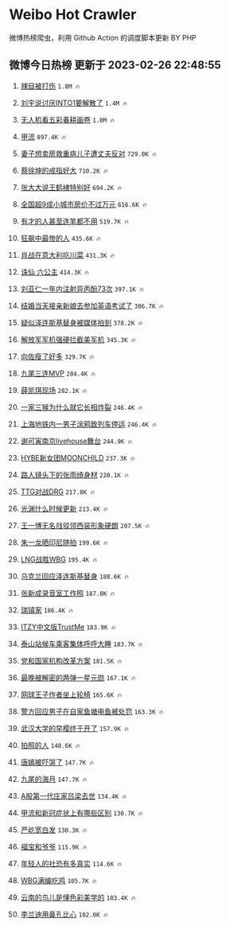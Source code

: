 # Weibo Hot Crawler 



微博热榜爬虫，利用 Github Action 的调度脚本更新 BY PHP 


## 微博今日热榜 更新于 2023-02-26 22:48:55 
1. [辣目被打伤](https://s.weibo.com/weibo?q=%23%E8%BE%A3%E7%9B%AE%E8%A2%AB%E6%89%93%E4%BC%A4%23&t=31&band_rank=1&Refer=top) `1.8M 🔥` 

1. [刘宇说讨厌INTO1要解散了](https://s.weibo.com/weibo?q=%23%E5%88%98%E5%AE%87%E8%AF%B4%E8%AE%A8%E5%8E%8CINTO1%E8%A6%81%E8%A7%A3%E6%95%A3%E4%BA%86%23&t=31&band_rank=2&Refer=top) `1.4M 🔥` 

1. [无人机看五彩春耕画卷](https://s.weibo.com/weibo?q=%23%E6%97%A0%E4%BA%BA%E6%9C%BA%E7%9C%8B%E4%BA%94%E5%BD%A9%E6%98%A5%E8%80%95%E7%94%BB%E5%8D%B7%23&t=31&band_rank=3&Refer=top) `1.0M 🔥` 

1. [甲流](https://s.weibo.com/weibo?q=%23%E7%94%B2%E6%B5%81%23&t=31&band_rank=4&Refer=top) `897.4K 🔥` 

1. [妻子想卖房救重病儿子遭丈夫反对](https://s.weibo.com/weibo?q=%23%E5%A6%BB%E5%AD%90%E6%83%B3%E5%8D%96%E6%88%BF%E6%95%91%E9%87%8D%E7%97%85%E5%84%BF%E5%AD%90%E9%81%AD%E4%B8%88%E5%A4%AB%E5%8F%8D%E5%AF%B9%23&t=31&band_rank=5&Refer=top) `729.0K 🔥` 

1. [蔡徐坤的戒指好大](https://s.weibo.com/weibo?q=%23%E8%94%A1%E5%BE%90%E5%9D%A4%E7%9A%84%E6%88%92%E6%8C%87%E5%A5%BD%E5%A4%A7%23&t=31&band_rank=6&Refer=top) `710.2K 🔥` 

1. [张大大说王鹤棣特别好](https://s.weibo.com/weibo?q=%23%E5%BC%A0%E5%A4%A7%E5%A4%A7%E8%AF%B4%E7%8E%8B%E9%B9%A4%E6%A3%A3%E7%89%B9%E5%88%AB%E5%A5%BD%23&t=31&band_rank=7&Refer=top) `694.2K 🔥` 

1. [全国超9成小城市房价不过万元](https://s.weibo.com/weibo?q=%23%E5%85%A8%E5%9B%BD%E8%B6%859%E6%88%90%E5%B0%8F%E5%9F%8E%E5%B8%82%E6%88%BF%E4%BB%B7%E4%B8%8D%E8%BF%87%E4%B8%87%E5%85%83%23&t=31&band_rank=8&Refer=top) `616.6K 🔥` 

1. [有才的人甚至连笔都不用](https://s.weibo.com/weibo?q=%23%E6%9C%89%E6%89%8D%E7%9A%84%E4%BA%BA%E7%94%9A%E8%87%B3%E8%BF%9E%E7%AC%94%E9%83%BD%E4%B8%8D%E7%94%A8%23&t=31&band_rank=9&Refer=top) `519.7K 🔥` 

1. [狂飙中最惨的人](https://s.weibo.com/weibo?q=%23%E7%8B%82%E9%A3%99%E4%B8%AD%E6%9C%80%E6%83%A8%E7%9A%84%E4%BA%BA%23&t=31&band_rank=10&Refer=top) `435.6K 🔥` 

1. [肖战在意大利吃川菜](https://s.weibo.com/weibo?q=%23%E8%82%96%E6%88%98%E5%9C%A8%E6%84%8F%E5%A4%A7%E5%88%A9%E5%90%83%E5%B7%9D%E8%8F%9C%23&t=31&band_rank=11&Refer=top) `431.3K 🔥` 

1. [诛仙 六公主](https://s.weibo.com/weibo?q=%E8%AF%9B%E4%BB%99%20%E5%85%AD%E5%85%AC%E4%B8%BB&t=31&band_rank=12&Refer=top) `414.3K 🔥` 

1. [刘亚仁一年内注射异丙酚73次](https://s.weibo.com/weibo?q=%23%E5%88%98%E4%BA%9A%E4%BB%81%E4%B8%80%E5%B9%B4%E5%86%85%E6%B3%A8%E5%B0%84%E5%BC%82%E4%B8%99%E9%85%9A73%E6%AC%A1%23&t=31&band_rank=13&Refer=top) `397.1K 🔥` 

1. [结婚当天接亲新娘去参加英语考试了](https://s.weibo.com/weibo?q=%23%E7%BB%93%E5%A9%9A%E5%BD%93%E5%A4%A9%E6%8E%A5%E4%BA%B2%E6%96%B0%E5%A8%98%E5%8E%BB%E5%8F%82%E5%8A%A0%E8%8B%B1%E8%AF%AD%E8%80%83%E8%AF%95%E4%BA%86%23&t=31&band_rank=14&Refer=top) `386.7K 🔥` 

1. [疑似泽连斯基替身被媒体拍到](https://s.weibo.com/weibo?q=%23%E7%96%91%E4%BC%BC%E6%B3%BD%E8%BF%9E%E6%96%AF%E5%9F%BA%E6%9B%BF%E8%BA%AB%E8%A2%AB%E5%AA%92%E4%BD%93%E6%8B%8D%E5%88%B0%23&t=31&band_rank=15&Refer=top) `378.2K 🔥` 

1. [解放军军机强硬拦截美军机](https://s.weibo.com/weibo?q=%23%E8%A7%A3%E6%94%BE%E5%86%9B%E5%86%9B%E6%9C%BA%E5%BC%BA%E7%A1%AC%E6%8B%A6%E6%88%AA%E7%BE%8E%E5%86%9B%E6%9C%BA%23&t=31&band_rank=16&Refer=top) `345.3K 🔥` 

1. [向佐瘦了好多](https://s.weibo.com/weibo?q=%23%E5%90%91%E4%BD%90%E7%98%A6%E4%BA%86%E5%A5%BD%E5%A4%9A%23&t=31&band_rank=17&Refer=top) `329.7K 🔥` 

1. [九尾三连MVP](https://s.weibo.com/weibo?q=%23%E4%B9%9D%E5%B0%BE%E4%B8%89%E8%BF%9EMVP%23&t=31&band_rank=18&Refer=top) `284.4K 🔥` 

1. [薛凯琪现场](https://s.weibo.com/weibo?q=%23%E8%96%9B%E5%87%AF%E7%90%AA%E7%8E%B0%E5%9C%BA%23&t=31&band_rank=19&Refer=top) `282.1K 🔥` 

1. [一家三猴为什么就它长相炸裂](https://s.weibo.com/weibo?q=%23%E4%B8%80%E5%AE%B6%E4%B8%89%E7%8C%B4%E4%B8%BA%E4%BB%80%E4%B9%88%E5%B0%B1%E5%AE%83%E9%95%BF%E7%9B%B8%E7%82%B8%E8%A3%82%23&t=31&band_rank=20&Refer=top) `246.4K 🔥` 

1. [上海地铁内一男子涂鸦致列车停运](https://s.weibo.com/weibo?q=%23%E4%B8%8A%E6%B5%B7%E5%9C%B0%E9%93%81%E5%86%85%E4%B8%80%E7%94%B7%E5%AD%90%E6%B6%82%E9%B8%A6%E8%87%B4%E5%88%97%E8%BD%A6%E5%81%9C%E8%BF%90%23&t=31&band_rank=21&Refer=top) `246.4K 🔥` 

1. [谢可寅南京livehouse舞台](https://s.weibo.com/weibo?q=%23%E8%B0%A2%E5%8F%AF%E5%AF%85%E5%8D%97%E4%BA%AClivehouse%E8%88%9E%E5%8F%B0%23&t=31&band_rank=22&Refer=top) `244.9K 🔥` 

1. [HYBE新女团MOONCHILD](https://s.weibo.com/weibo?q=%23HYBE%E6%96%B0%E5%A5%B3%E5%9B%A2MOONCHILD%23&t=31&band_rank=23&Refer=top) `237.3K 🔥` 

1. [路人镜头下的张雨绮身材](https://s.weibo.com/weibo?q=%23%E8%B7%AF%E4%BA%BA%E9%95%9C%E5%A4%B4%E4%B8%8B%E7%9A%84%E5%BC%A0%E9%9B%A8%E7%BB%AE%E8%BA%AB%E6%9D%90%23&t=31&band_rank=24&Refer=top) `220.1K 🔥` 

1. [TTG对战DRG](https://s.weibo.com/weibo?q=%23TTG%E5%AF%B9%E6%88%98DRG%23&t=31&band_rank=25&Refer=top) `217.8K 🔥` 

1. [光渊什么时候更新](https://s.weibo.com/weibo?q=%E5%85%89%E6%B8%8A%E4%BB%80%E4%B9%88%E6%97%B6%E5%80%99%E6%9B%B4%E6%96%B0&t=31&band_rank=26&Refer=top) `213.4K 🔥` 

1. [王一博无名戗驳领西装形象硬朗](https://s.weibo.com/weibo?q=%23%E7%8E%8B%E4%B8%80%E5%8D%9A%E6%97%A0%E5%90%8D%E6%88%97%E9%A9%B3%E9%A2%86%E8%A5%BF%E8%A3%85%E5%BD%A2%E8%B1%A1%E7%A1%AC%E6%9C%97%23&t=31&band_rank=27&Refer=top) `207.5K 🔥` 

1. [朱一龙晒印尼随拍](https://s.weibo.com/weibo?q=%23%E6%9C%B1%E4%B8%80%E9%BE%99%E6%99%92%E5%8D%B0%E5%B0%BC%E9%9A%8F%E6%8B%8D%23&t=31&band_rank=28&Refer=top) `199.6K 🔥` 

1. [LNG战胜WBG](https://s.weibo.com/weibo?q=%23LNG%E6%88%98%E8%83%9CWBG%23&t=31&band_rank=29&Refer=top) `195.4K 🔥` 

1. [乌克兰回应泽连斯基替身](https://s.weibo.com/weibo?q=%23%E4%B9%8C%E5%85%8B%E5%85%B0%E5%9B%9E%E5%BA%94%E6%B3%BD%E8%BF%9E%E6%96%AF%E5%9F%BA%E6%9B%BF%E8%BA%AB%23&t=31&band_rank=30&Refer=top) `188.6K 🔥` 

1. [张新成录音室工作照](https://s.weibo.com/weibo?q=%23%E5%BC%A0%E6%96%B0%E6%88%90%E5%BD%95%E9%9F%B3%E5%AE%A4%E5%B7%A5%E4%BD%9C%E7%85%A7%23&t=31&band_rank=31&Refer=top) `187.0K 🔥` 

1. [瑞镇家](https://s.weibo.com/weibo?q=%E7%91%9E%E9%95%87%E5%AE%B6&t=31&band_rank=32&Refer=top) `186.4K 🔥` 

1. [ITZY中文版TrustMe](https://s.weibo.com/weibo?q=%23ITZY%E4%B8%AD%E6%96%87%E7%89%88TrustMe%23&t=31&band_rank=33&Refer=top) `183.9K 🔥` 

1. [泰山站候车乘客集体呼呼大睡](https://s.weibo.com/weibo?q=%23%E6%B3%B0%E5%B1%B1%E7%AB%99%E5%80%99%E8%BD%A6%E4%B9%98%E5%AE%A2%E9%9B%86%E4%BD%93%E5%91%BC%E5%91%BC%E5%A4%A7%E7%9D%A1%23&t=31&band_rank=34&Refer=top) `183.7K 🔥` 

1. [党和国家机构改革方案](https://s.weibo.com/weibo?q=%23%E5%85%9A%E5%92%8C%E5%9B%BD%E5%AE%B6%E6%9C%BA%E6%9E%84%E6%94%B9%E9%9D%A9%E6%96%B9%E6%A1%88%23&t=31&band_rank=35&Refer=top) `181.5K 🔥` 

1. [最晚被解密的两弹一星元勋](https://s.weibo.com/weibo?q=%23%E6%9C%80%E6%99%9A%E8%A2%AB%E8%A7%A3%E5%AF%86%E7%9A%84%E4%B8%A4%E5%BC%B9%E4%B8%80%E6%98%9F%E5%85%83%E5%8B%8B%23&t=31&band_rank=36&Refer=top) `167.1K 🔥` 

1. [网球王子作者坐上轮椅](https://s.weibo.com/weibo?q=%23%E7%BD%91%E7%90%83%E7%8E%8B%E5%AD%90%E4%BD%9C%E8%80%85%E5%9D%90%E4%B8%8A%E8%BD%AE%E6%A4%85%23&t=31&band_rank=37&Refer=top) `165.6K 🔥` 

1. [警方回应男子在自家鱼塘电鱼被处罚](https://s.weibo.com/weibo?q=%23%E8%AD%A6%E6%96%B9%E5%9B%9E%E5%BA%94%E7%94%B7%E5%AD%90%E5%9C%A8%E8%87%AA%E5%AE%B6%E9%B1%BC%E5%A1%98%E7%94%B5%E9%B1%BC%E8%A2%AB%E5%A4%84%E7%BD%9A%23&t=31&band_rank=38&Refer=top) `163.3K 🔥` 

1. [武汉大学的早樱终于开了](https://s.weibo.com/weibo?q=%23%E6%AD%A6%E6%B1%89%E5%A4%A7%E5%AD%A6%E7%9A%84%E6%97%A9%E6%A8%B1%E7%BB%88%E4%BA%8E%E5%BC%80%E4%BA%86%23&t=31&band_rank=39&Refer=top) `157.9K 🔥` 

1. [拍照的人](https://s.weibo.com/weibo?q=%E6%8B%8D%E7%85%A7%E7%9A%84%E4%BA%BA&t=31&band_rank=40&Refer=top) `148.6K 🔥` 

1. [唐嫣被吓哭了](https://s.weibo.com/weibo?q=%23%E5%94%90%E5%AB%A3%E8%A2%AB%E5%90%93%E5%93%AD%E4%BA%86%23&t=31&band_rank=41&Refer=top) `147.7K 🔥` 

1. [九尾的海月](https://s.weibo.com/weibo?q=%23%E4%B9%9D%E5%B0%BE%E7%9A%84%E6%B5%B7%E6%9C%88%23&t=31&band_rank=42&Refer=top) `147.7K 🔥` 

1. [A股第一代庄家吕梁去世](https://s.weibo.com/weibo?q=%23A%E8%82%A1%E7%AC%AC%E4%B8%80%E4%BB%A3%E5%BA%84%E5%AE%B6%E5%90%95%E6%A2%81%E5%8E%BB%E4%B8%96%23&t=31&band_rank=43&Refer=top) `134.4K 🔥` 

1. [甲流和新冠症状上有哪些区别](https://s.weibo.com/weibo?q=%23%E7%94%B2%E6%B5%81%E5%92%8C%E6%96%B0%E5%86%A0%E7%97%87%E7%8A%B6%E4%B8%8A%E6%9C%89%E5%93%AA%E4%BA%9B%E5%8C%BA%E5%88%AB%23&t=31&band_rank=44&Refer=top) `130.7K 🔥` 

1. [严屹宽白发](https://s.weibo.com/weibo?q=%23%E4%B8%A5%E5%B1%B9%E5%AE%BD%E7%99%BD%E5%8F%91%23&t=31&band_rank=45&Refer=top) `130.3K 🔥` 

1. [福宝和爷爷](https://s.weibo.com/weibo?q=%E7%A6%8F%E5%AE%9D%E5%92%8C%E7%88%B7%E7%88%B7&t=31&band_rank=46&Refer=top) `115.9K 🔥` 

1. [年轻人的社恐有多真实](https://s.weibo.com/weibo?q=%23%E5%B9%B4%E8%BD%BB%E4%BA%BA%E7%9A%84%E7%A4%BE%E6%81%90%E6%9C%89%E5%A4%9A%E7%9C%9F%E5%AE%9E%23&t=31&band_rank=47&Refer=top) `114.6K 🔥` 

1. [WBG满编吃鸡](https://s.weibo.com/weibo?q=%23WBG%E6%BB%A1%E7%BC%96%E5%90%83%E9%B8%A1%23&t=31&band_rank=48&Refer=top) `105.7K 🔥` 

1. [云南的鸟儿是懂色彩美学的](https://s.weibo.com/weibo?q=%23%E4%BA%91%E5%8D%97%E7%9A%84%E9%B8%9F%E5%84%BF%E6%98%AF%E6%87%82%E8%89%B2%E5%BD%A9%E7%BE%8E%E5%AD%A6%E7%9A%84%23&t=31&band_rank=49&Refer=top) `103.4K 🔥` 

1. [李兰迪用鼻孔比心](https://s.weibo.com/weibo?q=%23%E6%9D%8E%E5%85%B0%E8%BF%AA%E7%94%A8%E9%BC%BB%E5%AD%94%E6%AF%94%E5%BF%83%23&t=31&band_rank=50&Refer=top) `102.0K 🔥` 

